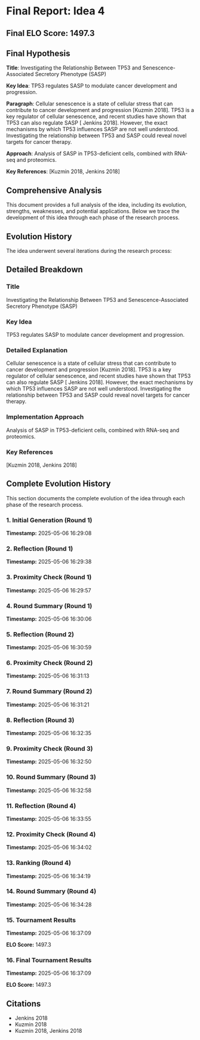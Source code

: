 # Final Report: Idea 4

## Final ELO Score: 1497.3

## Final Hypothesis

**Title**: Investigating the Relationship Between TP53 and Senescence-Associated Secretory Phenotype (SASP)

**Key Idea**: TP53 regulates SASP to modulate cancer development and progression.

**Paragraph**: Cellular senescence is a state of cellular stress that can contribute to cancer development and progression [Kuzmin 2018]. TP53 is a key regulator of cellular senescence, and recent studies have shown that TP53 can also regulate SASP [ Jenkins 2018]. However, the exact mechanisms by which TP53 influences SASP are not well understood. Investigating the relationship between TP53 and SASP could reveal novel targets for cancer therapy.

**Approach**: Analysis of SASP in TP53-deficient cells, combined with RNA-seq and proteomics.

**Key References**: [Kuzmin 2018, Jenkins 2018]

## Comprehensive Analysis

This document provides a full analysis of the idea, including its evolution, strengths, weaknesses, and potential applications. Below we trace the development of this idea through each phase of the research process.

## Evolution History

The idea underwent several iterations during the research process:

## Detailed Breakdown

### Title

Investigating the Relationship Between TP53 and Senescence-Associated Secretory Phenotype (SASP)

### Key Idea

TP53 regulates SASP to modulate cancer development and progression.

### Detailed Explanation

Cellular senescence is a state of cellular stress that can contribute to cancer development and progression [Kuzmin 2018]. TP53 is a key regulator of cellular senescence, and recent studies have shown that TP53 can also regulate SASP [ Jenkins 2018]. However, the exact mechanisms by which TP53 influences SASP are not well understood. Investigating the relationship between TP53 and SASP could reveal novel targets for cancer therapy.

### Implementation Approach

Analysis of SASP in TP53-deficient cells, combined with RNA-seq and proteomics.

### Key References

[Kuzmin 2018, Jenkins 2018]

## Complete Evolution History

This section documents the complete evolution of the idea through each phase of the research process.

### 1. Initial Generation (Round 1)
**Timestamp:** 2025-05-06 16:29:08



### 2. Reflection (Round 1)
**Timestamp:** 2025-05-06 16:29:38



### 3. Proximity Check (Round 1)
**Timestamp:** 2025-05-06 16:29:57



### 4. Round Summary (Round 1)
**Timestamp:** 2025-05-06 16:30:06



### 5. Reflection (Round 2)
**Timestamp:** 2025-05-06 16:30:59



### 6. Proximity Check (Round 2)
**Timestamp:** 2025-05-06 16:31:13



### 7. Round Summary (Round 2)
**Timestamp:** 2025-05-06 16:31:21



### 8. Reflection (Round 3)
**Timestamp:** 2025-05-06 16:32:35



### 9. Proximity Check (Round 3)
**Timestamp:** 2025-05-06 16:32:50



### 10. Round Summary (Round 3)
**Timestamp:** 2025-05-06 16:32:58



### 11. Reflection (Round 4)
**Timestamp:** 2025-05-06 16:33:55



### 12. Proximity Check (Round 4)
**Timestamp:** 2025-05-06 16:34:02



### 13. Ranking (Round 4)
**Timestamp:** 2025-05-06 16:34:19



### 14. Round Summary (Round 4)
**Timestamp:** 2025-05-06 16:34:28



### 15. Tournament Results
**Timestamp:** 2025-05-06 16:37:09

**ELO Score:** 1497.3



### 16. Final Tournament Results
**Timestamp:** 2025-05-06 16:37:09

**ELO Score:** 1497.3



## Citations

- Jenkins 2018
- Kuzmin 2018
- Kuzmin 2018, Jenkins 2018
